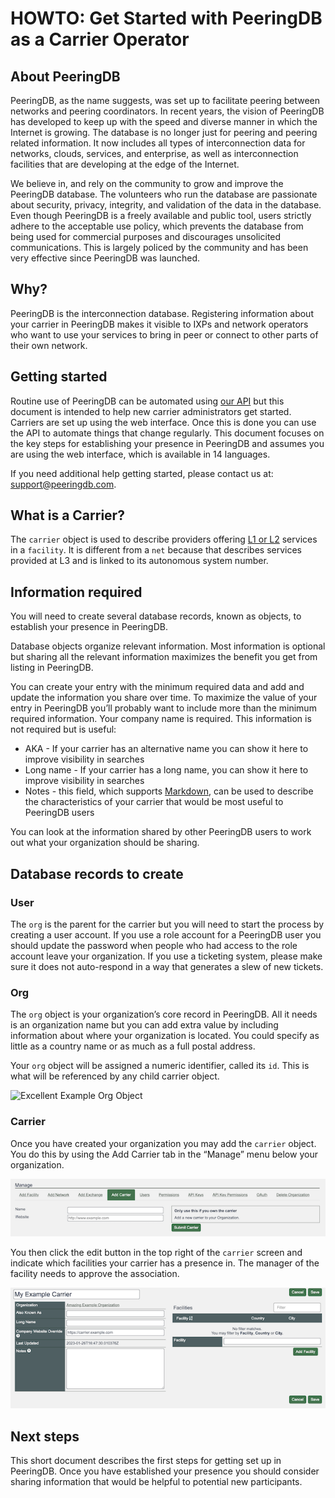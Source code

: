 # HOWTO: Get Started with PeeringDB as a Carrier Operator 

## About PeeringDB

PeeringDB, as the name suggests, was set up to facilitate peering between networks and peering coordinators. In recent years, the vision of PeeringDB has developed to keep up with the speed and diverse manner in which the Internet is growing. The database is no longer just for peering and peering related information. It now includes all types of interconnection data for networks, clouds, services, and enterprise, as well as interconnection facilities that are developing at the edge of the Internet.

We believe in, and rely on the community to grow and improve the PeeringDB database. The volunteers who run the database are passionate about security, privacy, integrity, and validation of the data in the database. Even though PeeringDB is a freely available and public tool, users strictly adhere to the acceptable use policy, which prevents the database from being used for commercial purposes and discourages unsolicited communications. This is largely policed by the community and has been very effective since PeeringDB was launched.

## Why?

PeeringDB is the interconnection database. Registering information about your carrier in PeeringDB makes it visible to IXPs and network operators who want to use your services to bring in peer or connect to other parts of their own network. 

## Getting started

Routine use of PeeringDB can be automated using [our API](https://www.peeringdb.com/apidocs) but this document is intended to help new carrier administrators get started. Carriers are set up using the web interface. Once this is done you can use the API to automate things that change regularly. This document focuses on the key steps for establishing your presence in PeeringDB and assumes you are using the web interface, which is available in 14 languages.

If you need additional help getting started, please contact us at: [support@peeringdb.com](mailto:support@peeringdb.com).

## What is a Carrier?

The `carrier` object is used to describe providers offering [L1 or L2](https://en.wikipedia.org/wiki/OSI_model#Layer_1:_Physical_layer) services in a `facility`. It is different from a `net` because that describes services provided at L3 and is linked to its autonomous system number.

## Information required

You will need to create several database records, known as objects, to establish your presence in PeeringDB. 

Database objects organize relevant information. Most information is optional but sharing all the relevant information maximizes the benefit you get from listing in PeeringDB. 

You can create your entry with the minimum required data and add and update the information you share over time. To maximize the value of your entry in PeeringDB you’ll probably want to include more than the minimum required information. Your company name is required. This information is not required but is useful:

* AKA - If your carrier has an alternative name you can show it here to improve visibility in searches
* Long name - If your carrier has a long name, you can show it here to improve visibility in searches
* Notes - this field, which supports [Markdown](https://daringfireball.net/projects/markdown/), can be used to describe the characteristics of your carrier that would be most useful to PeeringDB users

You can look at the information shared by other PeeringDB users to work out what your organization should be sharing.

## Database records to create

### User

The `org` is the parent for the carrier but you will need to start the process by creating a user account. If you use a role account for a PeeringDB user you should update the password when people who had access to the role account leave your organization. If you use a ticketing system, please make sure it does not auto-respond in a way that generates a slew of new tickets.

### Org

The `org` object is your organization’s core record in PeeringDB. All it needs is an organization name but you can add extra value by including information about where your organization is located. You could specify as little as a country name or as much as a full postal address.

Your `org` object will be assigned a numeric identifier, called its `id`. This is what will be referenced by any child carrier object.

![Excellent Example Org Object](images/excellent-example-org.png)

### Carrier

Once you have created your organization you may add the `carrier` object. You do this by using the Add Carrier tab in the “Manage” menu below your organization.

![Add Carrier Tab](images/add_carrier_tab.png)

You then click the edit button in the top right of the `carrier` screen and indicate which facilities your carrier has a presence in. The manager of the facility needs to approve the association.

![Add Carrier Presence to Facility](images/add_carrier_presence_to_facility_control.png)

## Next steps

This short document describes the first steps for getting set up in PeeringDB. Once you have established your presence you should consider sharing information that would be helpful to potential new participants. 
